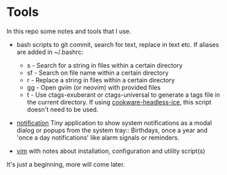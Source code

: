 # Tools

In this repo some notes and tools that I use.

+ bash scripts to git commit, search for text, replace in text etc. If aliases are added in ~/.bashrc:

  - s - Search for a string in files within a certain directory
  - sf - Search on file name within a certain directory
  - r - Replace a string in files within a certain directory
  - gg - Open gvim (or neovim) with provided files
  - t - Use ctags-exuberant or ctags-universal to generate a tags file in the current directory. If using [cookware-headless-ice](https://github.com/hfndb/cookware-headless-ice), this script doesn't need to be used.

* [notification](./notifications/readme.md) Tiny application to show system notifications as a modal dialog or popups from the system tray:: Birthdays, once a year and 'once a day notifications' like alarm signals or reminders.

* [vim](./vim/readme.md) with notes about installation, configuration and utility script(s)

It's just a beginning, more will come later.

[comment]: <> (No comments here)
